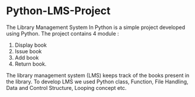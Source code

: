 # Python-LMS-Project

The Library Management System In Python is a simple project developed using Python.
The project contains 4 module : 
1. Display book
2. Issue book
3. Add book
4. Return book. 

The library management system (LMS)  keeps track of the books present in the library. To develop LMS we used Python class, Function, File Handling, Data and Control Structure, Looping concept etc.
